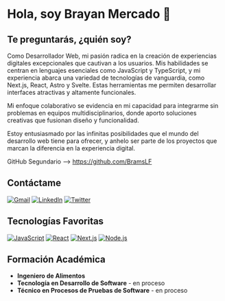 # Hola, soy Brayan Mercado 👋

## **Te preguntarás, ¿quién soy?**

Como Desarrollador Web, mi pasión radica en la creación de experiencias digitales excepcionales que cautivan a los usuarios. Mis habilidades se centran en lenguajes esenciales como JavaScript y TypeScript, y mi experiencia abarca una variedad de tecnologías de vanguardia, como Next.js, React, Astro y Svelte. Estas herramientas me permiten desarrollar interfaces atractivas y altamente funcionales.

Mi enfoque colaborativo se evidencia en mi capacidad para integrarme sin problemas en equipos multidisciplinarios, donde aporto soluciones creativas que fusionan diseño y funcionalidad.

Estoy entusiasmado por las infinitas posibilidades que el mundo del desarrollo web tiene para ofrecer, y anhelo ser parte de los proyectos que marcan la diferencia en la experiencia digital.

GitHub Segundario --> https://github.com/BramsLF

## **Contáctame**

[![Gmail](https://img.shields.io/badge/Gmail-breim.dev@gmail.com-EA4335?style=for-the-badge&logo=gmail&logoColor=white&labelColor=101010)](mailto:brymsx@gmail.com)
[![LinkedIn](https://img.shields.io/badge/LinkedIn-Brayan_Mercado-0077B5?style=for-the-badge&logo=linkedin&logoColor=white&labelColor=101010)](https://www.linkedin.com/in/brayan-mercado-sanmartin/)
[![Twitter](https://img.shields.io/badge/Twitter-@BreimDev-1DA1F2?style=for-the-badge&logo=twitter&logoColor=white&labelColor=101010)](https://twitter.com/BreimDev)

## **Tecnologías Favoritas**

[![JavaScript](https://img.shields.io/badge/JavaScript-F7DF1E?style=for-the-badge&logo=javascript&logoColor=white&labelColor=101010)]()
[![React](https://img.shields.io/badge/React-61DAFB?style=for-the-badge&logo=react&logoColor=white&labelColor=101010)]()
[![Next.js](https://img.shields.io/badge/Next.js-000000?style=for-the-badge&logo=nextdotjs&logoColor=white&labelColor=101010)]()
[![Node.js](https://img.shields.io/badge/Node.js-339933?style=for-the-badge&logo=nodedotjs&logoColor=white&labelColor=101010)]()

## **Formación Académica**
- **Ingeniero de Alimentos**
- **Tecnología en Desarrollo de Software** - en proceso
- **Técnico en Procesos de Pruebas de Software** - en proceso
